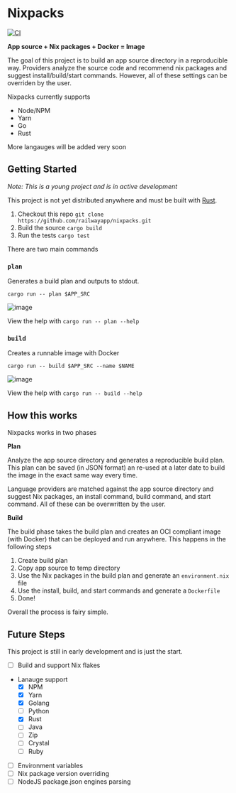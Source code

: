 # Nixpacks

[![CI](https://github.com/railwayapp/bb/actions/workflows/ci.yml/badge.svg)](https://github.com/railwayapp/bb/actions/workflows/ci.yml)

**App source + Nix packages + Docker = Image**

The goal of this project is to build an app source directory in a reproducible way. Providers analyze the source code and recommend nix packages and suggest install/build/start commands. However, all of these settings can be overriden by the user.

Nixpacks currently supports

- Node/NPM
- Yarn
- Go
- Rust

More langauges will be added very soon

## Getting Started

_Note: This is a young project and is in active development_

This project is not yet distributed anywhere and must be built with [Rust](https://www.rust-lang.org/tools/install).

1. Checkout this repo `git clone https://github.com/railwayapp/nixpacks.git`
2. Build the source `cargo build`
3. Run the tests `cargo test`

There are two main commands

### `plan`

Generates a build plan and outputs to stdout.

```
cargo run -- plan $APP_SRC
```

![image](https://user-images.githubusercontent.com/3044853/161355091-1eb38fd7-aa59-412e-904d-74e48e2016e7.png)

View the help with `cargo run -- plan --help`

### `build`

Creates a runnable image with Docker

```
cargo run -- build $APP_SRC --name $NAME
```

![image](https://user-images.githubusercontent.com/3044853/161355162-73651b6d-6ee2-41ee-a0f0-abbf581ce8f4.png)


View the help with `cargo run -- build --help`


## How this works

Nixpacks works in two phases

**Plan**

Analyze the app source directory and generates a reproducible build plan. This plan can be saved (in JSON format) an re-used at a later date to build the image in the exact same way every time.

Language providers are matched against the app source directory and suggest Nix packages, an install command, build command, and start command. All of these can be overwritten by the user.

**Build**

The build phase takes the build plan and creates an OCI compliant image (with Docker) that can be deployed and run anywhere. This happens in the following steps

1. Create build plan
2. Copy app source to temp directory
3. Use the Nix packages in the build plan and generate an `environment.nix` file
4. Use the install, build, and start commands and generate a `Dockerfile`
5. Done!

Overall the process is fairy simple.

## Future Steps

This project is still in early development and is just the start.

- [ ] Build and support Nix flakes
- Lanauge support
  * [x] NPM
  * [x] Yarn
  * [x] Golang
  * [ ] Python
  * [x] Rust
  * [ ] Java
  * [ ] Zip
  * [ ] Crystal
  * [ ] Ruby
- [ ] Environment variables
- [ ] Nix package version overriding
- [ ] NodeJS package.json engines parsing
